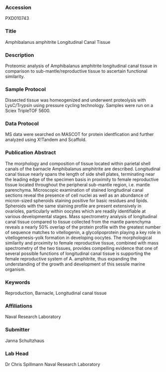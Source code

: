 ### Accession
PXD010743

### Title
Amphibalanus amphitrite Longitudinal Canal Tissue

### Description
Proteomic analysis of Amphibalanus amphitrite longitudinal canal tissue in comparison to sub-mantle/reproductive tissue to ascertain functional similarity.

### Sample Protocol
Dissected tissue was homeogenized and underwent proteolysis with LysC/Trypsin using pressure cycling technology. Samples were run on a Sciex TripleTOF 5600.

### Data Protocol
MS data were searched on MASCOT for protein identfication and further analyzed using X!Tandem and Scaffold.

### Publication Abstract
The morphology and composition of tissue located within parietal shell canals of the barnacle Amphibalanus amphitrite are described. Longitudinal canal tissue nearly spans the length of side shell plates, terminating near the leading edge of the specimen basis in proximity to female reproductive tissue located throughout the peripheral sub-mantle region, i.e. mantle parenchyma. Microscopic examination of stained longitudinal canal sections reveal the presence of cell nuclei as well as an abundance of micron-sized spheroids staining positive for basic residues and lipids. Spheroids with the same staining profile are present extensively in ovarioles, particularly within oocytes which are readily identifiable at various developmental stages. Mass spectrometry analysis of longitudinal canal tissue compared to tissue collected from the mantle parenchyma reveals a nearly 50% overlap of the protein profile with the greatest number of sequence matches to vitellogenin, a glycolipoprotein playing a key role in vitellogenesis-yolk formation in developing oocytes. The morphological similarity and proximity to female reproductive tissue, combined with mass spectrometry of the two tissues, provides compelling evidence that one of several possible functions of longitudinal canal tissue is supporting the female reproductive system of A. amphitrite, thus expanding the understanding of the growth and development of this sessile marine organism.

### Keywords
Reproduction, Barnacle, Longitudinal canal tissue

### Affiliations
Naval Research Laboratory

### Submitter
Janna Schultzhaus

### Lab Head
Dr Chris Spillmann
Naval Research Laboratory


